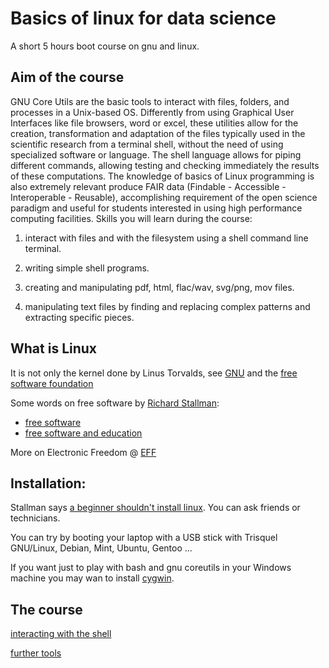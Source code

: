 # Basics of linux for data science

A short 5 hours boot course on gnu and linux.

##  Aim of the course

GNU Core Utils are the basic tools to interact with files, folders, and processes in a Unix-based OS. Differently from using Graphical User Interfaces like file browsers, word or excel, these utilities allow for the creation, transformation and adaptation of the files typically used in the scientific research from a terminal shell, without the need of using specialized software or language. The shell language allows for piping different commands, allowing testing and checking immediately the results of these computations. The knowledge of basics of Linux programming is also extremely relevant produce FAIR data (Findable - Accessible - Interoperable - Reusable), accomplishing requirement of the open science paradigm and useful for students interested in using high performance computing facilities.
Skills you will learn during the course:

1) interact with files and with the filesystem using a shell command line terminal.

2) writing simple shell programs.

3) creating and manipulating pdf, html, flac/wav, svg/png, mov files.

4) manipulating text files by finding and replacing complex patterns and extracting specific pieces.

##  What is Linux 

It is not only the kernel done by Linus Torvalds, see [GNU](https://www.gnu.org/) and the [free software foundation](https://www.fsf.org/)

Some words on free software by [Richard Stallman](https://en.wikipedia.org/wiki/Richard_Stallman):

- [free software](https://www.youtube.com/watch?v=Ag1AKIl_2GM&t)
- [free software and education](https://www.gnu.org/education/education.html)

More on Electronic Freedom @ [EFF](https://www.eff.org/)

## Installation:

Stallman says [a beginner shouldn't install linux](https://www.youtube.com/watch?v=umQL37AC_YM). You can ask friends or technicians.

You can try by booting your laptop with  a USB stick with  Trisquel GNU/Linux, Debian, Mint, Ubuntu, Gentoo ...

If you want just to play with bash and gnu coreutils in your Windows machine you may wan to install [cygwin](https://www.cygwin.com/).

## The course

[interacting with the shell](ShellOverview.md)

[further tools](Tools.md)


